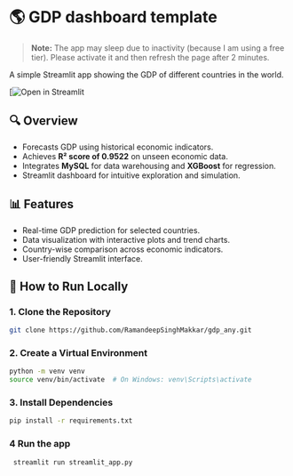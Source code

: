 # :earth_americas: GDP dashboard template
> **Note:** The app may sleep due to inactivity (because I am using a free tier). Please activate it and then refresh the page after 2 minutes.

A simple Streamlit app showing the GDP of different countries in the world.

[![Open in Streamlit](https://gpd-ramandeep.streamlit.app)

## 🔍 Overview

- Forecasts GDP using historical economic indicators.
- Achieves **R² score of 0.9522** on unseen economic data.
- Integrates **MySQL** for data warehousing and **XGBoost** for regression.
- Streamlit dashboard for intuitive exploration and simulation.

## 📊 Features

- Real-time GDP prediction for selected countries.
- Data visualization with interactive plots and trend charts.
- Country-wise comparison across economic indicators.
- User-friendly Streamlit interface.

## 🚀 How to Run Locally


### 1. Clone the Repository
```bash
git clone https://github.com/RamandeepSinghMakkar/gdp_any.git
```

### 2. Create a Virtual Environment
```bash
python -m venv venv
source venv/bin/activate  # On Windows: venv\Scripts\activate
```

### 3. Install Dependencies
 ```bash
pip install -r requirements.txt
```

### 4 Run the app

   ```
    streamlit run streamlit_app.py
   ```



